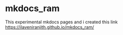 # mkdocs_ram

This experimental mkdocs pages and i created this link
https://ilaveniranjith.github.io/mkdocs_ram/
